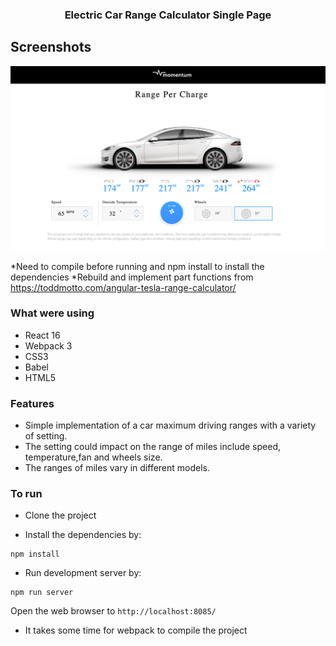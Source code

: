 
<p align="center">
    <h3 align="center">Electric Car Range Calculator Single Page<br></h3>
</p>

## Screenshots
![](electric_car_range_calculator.png)

*Need to compile before running and npm install to install the dependencies
*Rebuild and implement part functions from https://toddmotto.com/angular-tesla-range-calculator/

### What were using

* React 16
* Webpack 3
* CSS3
* Babel
* HTML5

### Features

* Simple implementation of a car maximum driving ranges with a variety of setting.
* The setting could impact on the range of miles include speed, temperature,fan and wheels size.
* The ranges of miles vary in different models.

### To run

* Clone the project


* Install the dependencies by:

```
npm install
```

* Run development server by:

```
npm run server
```

Open the web browser to `http://localhost:8085/`

* It takes some time for webpack to compile the project



